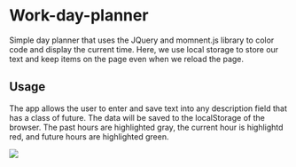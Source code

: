 # Work-day-planner
Simple day planner that uses the JQuery and momnent.js library to color code and display the current time.
Here, we use local storage to store our text and keep items on the page even when we reload the page. 

## Usage
The app allows the user to enter and save text into any description field that has a class of future. The data will be saved to the localStorage of the browser. The past hours are highlighted gray, the current hour is highlightd red, and future hours are highlighted green.

<img src = "..assets/images/Screen Shot 2020-06-14 at 7.09.39 PM.png">